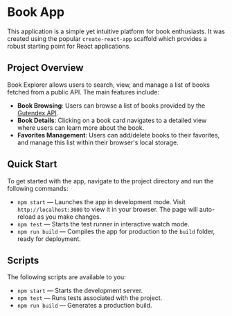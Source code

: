 # Book App

This application is a simple yet intuitive platform for book enthusiasts. It was created using the popular `create-react-app` scaffold which provides a robust starting point for React applications.

## Project Overview

Book Explorer allows users to search, view, and manage a list of books fetched from a public API. The main features include:
- **Book Browsing**: Users can browse a list of books provided by the [Gutendex API](https://gutendex.com/).
- **Book Details**: Clicking on a book card navigates to a detailed view where users can learn more about the book.
- **Favorites Management**: Users can add/delete books to their favorites, and manage this list within their browser's local storage.

## Quick Start

To get started with the app, navigate to the project directory and run the following commands:

- `npm start` — Launches the app in development mode. Visit `http://localhost:3000` to view it in your browser. The page will auto-reload as you make changes.
- `npm test` — Starts the test runner in interactive watch mode.
- `npm run build` — Compiles the app for production to the `build` folder, ready for deployment.

## Scripts

The following scripts are available to you:

- `npm start` — Starts the development server.
- `npm test` — Runs tests associated with the project.
- `npm run build` — Generates a production build.